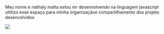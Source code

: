 Meu nome é nathaly malta 
estou mr desenvolvendo na linguagem javascript
ultilizo esse espaço para minha organizaçãoe compartilhamento dos projeto desenvolvidos

![](https://tenor.com/pt-BR/view/lol-funny-meme-neco-arc-gif-25086621)

